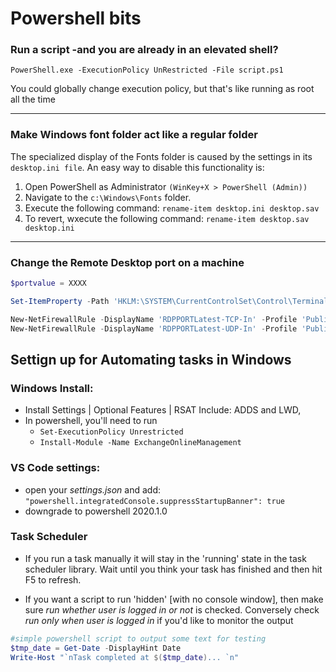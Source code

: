 # Powershell bits

### Run a script -and you are already in an elevated shell?

```PowerShell.exe -ExecutionPolicy UnRestricted -File script.ps1```

You could globally change execution policy, but that's like running as root all the time


***
### Make Windows font folder act like a regular folder
The specialized display of the Fonts folder is caused by the settings in its ```desktop.ini file```. An easy way to disable this functionality is:

1. Open PowerShell as Administrator ```(WinKey+X > PowerShell (Admin))```
2. Navigate to the ```c:\Windows\Fonts``` folder.
3. Execute the following command: ```rename-item desktop.ini desktop.sav```
4. To revert, wxecute the following command: ```rename-item desktop.sav desktop.ini```

***

### Change the Remote Desktop port on a machine

```powershell
$portvalue = XXXX

Set-ItemProperty -Path 'HKLM:\SYSTEM\CurrentControlSet\Control\Terminal Server\WinStations\RDP-Tcp' -name "PortNumber" -Value $portvalue 

New-NetFirewallRule -DisplayName 'RDPPORTLatest-TCP-In' -Profile 'Public' -Direction Inbound -Action Allow -Protocol TCP -LocalPort $portvalue 
New-NetFirewallRule -DisplayName 'RDPPORTLatest-UDP-In' -Profile 'Public' -Direction Inbound -Action Allow -Protocol UDP -LocalPort $portvalue 
```


## Settign up for Automating tasks in Windows

### Windows Install:
- Install Settings | Optional Features | RSAT Include: ADDS and LWD,
- In powershell, you'll need to run 
  - ```Set-ExecutionPolicy Unrestricted```
  - ```Install-Module -Name ExchangeOnlineManagement```

### VS Code settings:
- open your *settings.json* and add:  ```"powershell.integratedConsole.suppressStartupBanner": true```
- downgrade to powershell 2020.1.0


### Task Scheduler

- If you run a task manually it will stay in the 'running' state in the task scheduler library. Wait until you think your task has finished and then hit F5 to refresh.

- If you want a script to run 'hidden' [with no console window], then make sure *run whether user is logged in or not* is checked. Conversely check *run only when user is logged in* if you'd like to monitor the output


```powershell
#simple powershell script to output some text for testing
$tmp_date = Get-Date -DisplayHint Date
Write-Host "`nTask completed at $($tmp_date)... `n"
```
